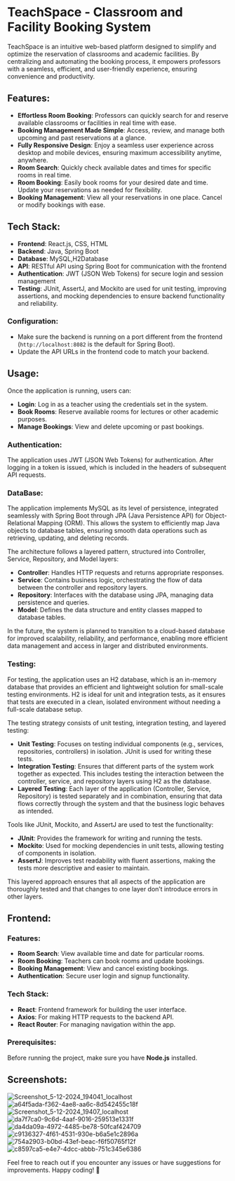 # TeachSpace - Classroom and Facility Booking System

TeachSpace is an intuitive web-based platform designed to simplify and optimize the reservation of classrooms and academic facilities. By centralizing and automating the booking process, it empowers professors with a seamless, efficient, and user-friendly experience, ensuring convenience and productivity.

## Features:
- **Effortless Room Booking**: Professors can quickly search for and reserve available classrooms or facilities in real time with ease.
- **Booking Management Made Simple**: Access, review, and manage both upcoming and past reservations at a glance.
- **Fully Responsive Design**: Enjoy a seamless user experience across desktop and mobile devices, ensuring maximum accessibility anytime, anywhere.
- **Room Search**: Quickly check available dates and times for specific rooms in real time.
- **Room Booking**: Easily book rooms for your desired date and time. Update your reservations as needed for flexibility.
- **Booking Management**: View all your reservations in one place. Cancel or modify bookings with ease.

## Tech Stack:
- **Frontend**: React.js, CSS, HTML
- **Backend**: Java, Spring Boot
- **Database**: MySQL,H2Database
- **API**: RESTful API using Spring Boot for communication with the frontend
- **Authentication**: JWT (JSON Web Tokens) for secure login and session management
- **Testing**: JUnit, AssertJ, and Mockito are used for unit testing, improving assertions, and mocking dependencies to ensure backend functionality and reliability.

### Configuration:
- Make sure the backend is running on a port different from the frontend (`http://localhost:8082` is the default for Spring Boot).
- Update the API URLs in the frontend code to match your backend.

## Usage:
Once the application is running, users can:
- **Login**: Log in as a teacher using the credentials set in the system.
- **Book Rooms**: Reserve available rooms for lectures or other academic purposes.
- **Manage Bookings**: View and delete upcoming or past bookings.

### Authentication:

The application uses JWT (JSON Web Tokens) for authentication. After logging in a token is issued, which is included in the headers of subsequent API requests.

### DataBase:
The application implements  MySQL as its level of persistence, integrated seamlessly with Spring Boot through JPA (Java Persistence API) for Object-Relational Mapping (ORM). This allows the system to efficiently map Java objects to database tables, ensuring smooth data operations such as retrieving, updating, and deleting records.

The architecture follows a layered pattern, structured into Controller, Service, Repository, and Model layers:
- **Controller**: Handles HTTP requests and returns appropriate responses.
- **Service**: Contains business logic, orchestrating the flow of data between the controller and repository layers.
- **Repository**: Interfaces with the database using JPA, managing data persistence and queries.
- **Model**: Defines the data structure and entity classes mapped to database tables.

In the future, the system is planned to transition to a cloud-based database for improved scalability, reliability, and performance, enabling more efficient data management and access in larger and distributed environments.

### Testing:

For testing, the application uses an H2 database, which is an in-memory database that provides an efficient and lightweight solution for small-scale testing environments. H2 is ideal for unit and integration tests, as it ensures that tests are executed in a clean, isolated environment without needing a full-scale database setup.

The testing strategy consists of unit testing, integration testing, and layered testing:

- **Unit Testing**: Focuses on testing individual components (e.g., services, repositories, controllers) in isolation. JUnit is used for writing these tests.
- **Integration Testing**: Ensures that different parts of the system work together as expected. This includes testing the interaction between the controller, service, and repository layers using H2 as the database.
- **Layered Testing**: Each layer of the application (Controller, Service, Repository) is tested separately and in combination, ensuring that data flows correctly through the system and that the business logic behaves as intended.
  
Tools like JUnit, Mockito, and AssertJ are used to test the functionality:

- **JUnit**: Provides the framework for writing and running the tests.
- **Mockito**: Used for mocking dependencies in unit tests, allowing testing of components in isolation.
- **AssertJ**: Improves test readability with fluent assertions, making the tests more descriptive and easier to maintain.
  
This layered approach ensures that all aspects of the application are thoroughly tested and that changes to one layer don’t introduce errors in other layers.

## Frontend:

### Features:
- **Room Search**: View available time and date for particular rooms.
- **Room Booking**: Teachers can book rooms and update bookings.
- **Booking Management**: View and cancel existing bookings.
- **Authentication**: Secure user login and signup functionality.


### Tech Stack:
- **React**: Frontend framework for building the user interface.
- **Axios**: For making HTTP requests to the backend API.
- **React Router**: For managing navigation within the app.
  
### Prerequisites:
Before running the project, make sure you have **Node.js** installed.

## Screenshots:
![Screenshot_5-12-2024_194041_localhost](https://github.com/user-attachments/assets/b95bb32b-92cd-44a4-9de3-948172259776)
![a64f5ada-f362-4ae8-aa6c-8d542455c18f](https://github.com/user-attachments/assets/bb6d7b46-8a98-4e3e-9c68-9eab5ca42d0f)
![Screenshot_5-12-2024_19407_localhost](https://github.com/user-attachments/assets/a7563aeb-1de1-407e-81b7-ec197c33f4d8)
![da7f7ca0-9c6d-4aaf-9016-259513e1331f](https://github.com/user-attachments/assets/ae78c765-a0d0-43db-8f2c-b3aceb6aa70f)
![da4da09a-4972-4485-be78-50fcaf424709](https://github.com/user-attachments/assets/28b4ec32-6552-4f16-8010-cb79a2efc971)
![c9136327-4f61-4531-930e-b6a5e1c2896a](https://github.com/user-attachments/assets/9fe51940-1674-43bb-ae09-e250d4eca6b0)
![754a2903-b0bd-43ef-beac-f6f50765f12f](https://github.com/user-attachments/assets/3e44641c-e5b6-4a84-99d6-ed90d8783c26)
![c8597ca5-e4e7-4dcc-abbb-751c345e6386](https://github.com/user-attachments/assets/6702d217-7a5e-4728-bf52-80a3eabcd50c)







Feel free to reach out if you encounter any issues or have suggestions for improvements. Happy coding! 🚀

